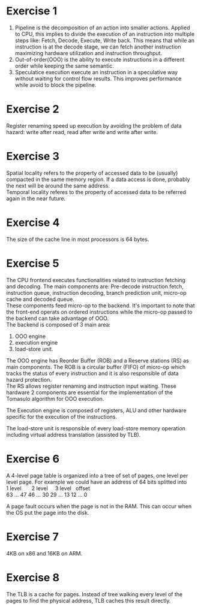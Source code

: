 # Exercise 1
1) Pipeline is the decomposition of an action into smaller actions. Applied 
to CPU, this implies to divide the execution of an instruction into 
multiple steps like: Fetch, Decode, Execute, Write back. This means
that while an instruction is at the decode stage, we can fetch another instruction maximizing hardware utilization and instruction throughput.  
2) Out-of-order(OOO) is the ability to execute instructions in a different 
order while keeping the same semantic.  
3) Speculatice execution execute an instruction in a speculative way
without waiting for control flow results. This improves performance
while avoid to block the pipeline.  

# Exercise 2
Register renaming speed up execution by avoiding the problem of data hazard: write after read, read after write and write after write.  

# Exercise 3
Spatial locality refers to the property of accessed data to be (usually) 
compacted in the same memory region. If a data access is done, probably the
next will be around the same address.  
Temporal locality referes to the property of accessed data to be referred 
again in the near future.  

# Exercise 4
The size of the cache line in most processors is 64 bytes.

# Exercise 5
The CPU frontend executes functionalities related to instruction fetching and 
decoding. The main components are: Pre-decode instruction fetch, instruction queue, 
instruction decoding, branch prediction unit, micro-op cache and decoded queue.  
These components feed micro-op to the backend. It's important to note that the 
front-end operats on ordered instructions while the micro-op passed to the backend
can take advantage of OOO.  
The backend is composed of 3 main area: 
1) OOO engine
2) execution engine
3) load-store unit. 

The OOO engine has Reorder Buffer (ROB) and a Reserve stations (RS) as main 
components. The ROB is a circular buffer (FIFO) of micro-op which tracks the status 
of every instruction and it is also responsible of data hazard protection.  
The RS allows register renaming and instruction input waiting. 
These hardware 2 components are essential for the implementation of the Tomasulo
algorithm for OOO execution.   

The Execution engine is composed of registers, ALU and other hardware specific
for the execution of the instructions.  

The load-store unit is responsible of every load-store memory operation 
including virtual address translation (assisted by TLB).  

# Exercise 6
A 4-level page table is organized into a tree of set of pages, one level per 
level page. For example we could have an address of 64 bits splitted into  
1 level  &nbsp; &nbsp; &nbsp; 2 level &nbsp; &nbsp; 3 level  &nbsp; offset  
63 ... 47  46 ... 30  29 ... 13  12 ... 0  

A page fault occurs when the page is not in the RAM. This can occur when the OS 
put the page into the disk.  

# Exercise 7
4KB on x86 and 16KB on ARM.  

# Exercise 8
The TLB is a cache for pages. Instead of tree walking every level of the pages 
to find the physical address, TLB caches this result directly.  
